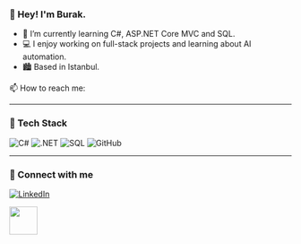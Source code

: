 ### 👋 Hey! I'm Burak.

- 🧠 I’m currently learning C#, ASP.NET Core MVC and SQL.
- 💻 I enjoy working on full-stack projects and learning about AI automation.
- 🏙️ Based in Istanbul.

📫 How to reach me: 

---

### 🧰 Tech Stack
![C#](https://img.shields.io/badge/-CSharp-239120?style=flat-square&logo=c-sharp&logoColor=white)
![.NET](https://img.shields.io/badge/-.NET-512BD4?style=flat-square&logo=dotnet&logoColor=white)
![SQL](https://img.shields.io/badge/-SQL-4479A1?style=flat-square&logo=postgresql&logoColor=white)
![GitHub](https://img.shields.io/badge/-GitHub-181717?style=flat-square&logo=github)

---

### 🔗 Connect with me
[![LinkedIn](https://img.shields.io/badge/-LinkedIn-0077B5?style=flat-square&logo=linkedin&logoColor=white)](https://www.linkedin.com/in/burakdulgeroglu/)


<img src="https://media.giphy.com/media/hvRJCLFzcasrR4ia7z/giphy.gif" width="50px">
